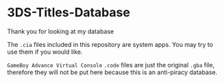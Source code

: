 # 3DS-Titles-Database

Thank you for looking at my database

The `.cia` files included in this repository are system apps. You may try to use them if you would like.

`GameBoy Advance Virtual Console` `.code` files are just the original `.gba` file, therefore they will not be put here because this is an anti-piracy database.
